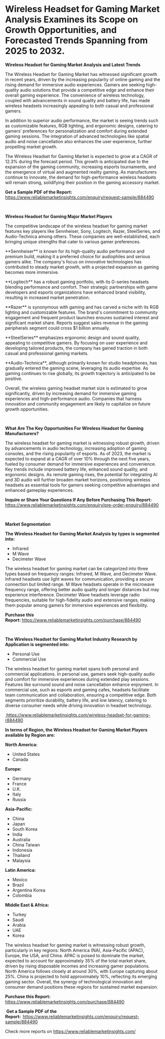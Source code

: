 <p><h1>Wireless Headset for Gaming Market Analysis Examines its Scope on Growth Opportunities, and Forecasted Trends Spanning from 2025 to 2032.</h1></p><p><strong>Wireless Headset for Gaming Market Analysis and Latest Trends</strong></p>
<p><p>The Wireless Headset for Gaming Market has witnessed significant growth in recent years, driven by the increasing popularity of online gaming and the rising demand for immersive audio experiences. Gamers are seeking high-quality audio solutions that provide a competitive edge and enhance their overall gaming experience. The convenience of wireless technology, coupled with advancements in sound quality and battery life, has made wireless headsets increasingly appealing to both casual and professional gamers.</p><p>In addition to superior audio performance, the market is seeing trends such as customizable features, RGB lighting, and ergonomic designs, catering to gamers’ preferences for personalization and comfort during extended gaming sessions. The integration of advanced technologies like spatial audio and noise cancellation also enhances the user experience, further propelling market growth.</p><p>The Wireless Headset for Gaming Market is expected to grow at a CAGR of 12.3% during the forecast period. This growth is anticipated due to the expansion of the gaming community, increasing esports tournaments, and the emergence of virtual and augmented reality gaming. As manufacturers continue to innovate, the demand for high-performance wireless headsets will remain strong, solidifying their position in the gaming accessory market.</p></p>
<p><strong>Get a Sample PDF of the Report:&nbsp;</strong> <a href="https://www.reliablemarketinsights.com/enquiry/request-sample/884490?utm_campaign=2669&utm_medium=2&utm_source=Github&utm_content=ia&utm_term=04042025&utm_id=wireless-headset-for-gaming">https://www.reliablemarketinsights.com/enquiry/request-sample/884490</a></p>
<p>&nbsp;</p>
<p><strong>Wireless Headset for Gaming Major Market Players</strong></p>
<p><p>The competitive landscape of the wireless headset for gaming market features key players like Sennheiser, Sony, Logitech, Razer, SteelSeries, and Audio-Technica among others. These companies are well-established, each bringing unique strengths that cater to various gamer preferences.</p><p>**Sennheiser** is known for its high-quality audio performance and premium build, making it a preferred choice for audiophiles and serious gamers alike. The company's focus on innovative technologies has contributed to steady market growth, with a projected expansion as gaming becomes more immersive.</p><p>**Logitech** has a robust gaming portfolio, with its G-series headsets blending performance and comfort. Their strategic partnerships with game developers and esports organizations have enhanced brand visibility, resulting in increased market penetration.</p><p>**Razer** is synonymous with gaming and has carved a niche with its RGB lighting and customizable features. The brand's commitment to community engagement and frequent product launches ensures sustained interest and significant market share. Reports suggest sales revenue in the gaming peripherals segment could cross $1 billion annually.</p><p>**SteelSeries** emphasizes ergonomic design and sound quality, appealing to competitive gamers. By focusing on user experience and developing tailored products, the company has gained traction in both casual and professional gaming markets.</p><p>**Audio-Technica**, although primarily known for studio headphones, has gradually entered the gaming scene, leveraging its audio expertise. As gaming continues to rise globally, its growth trajectory is anticipated to be positive.</p><p>Overall, the wireless gaming headset market size is estimated to grow significantly, driven by increasing demand for immersive gaming experiences and high-performance audio. Companies that harness innovation and community engagement are likely to capitalize on future growth opportunities.</p></p>
<p>&nbsp;</p>
<p><strong>What Are The Key Opportunities For Wireless Headset for Gaming Manufacturers?</strong></p>
<p><p>The wireless headset for gaming market is witnessing robust growth, driven by advancements in audio technology, increasing adoption of gaming consoles, and the rising popularity of esports. As of 2023, the market is expected to expand at a CAGR of over 10% through the next five years, fueled by consumer demand for immersive experiences and convenience. Key trends include improved battery life, enhanced sound quality, and ergonomic designs. As remote gaming rises, the potential for integrating AI and 3D audio will further broaden market horizons, positioning wireless headsets as essential tools for gamers seeking competitive advantages and enhanced gameplay experiences.</p></p>
<p><strong>Inquire or Share Your Questions If Any Before Purchasing This Report:</strong> <a href="https://www.reliablemarketinsights.com/enquiry/pre-order-enquiry/884490?utm_campaign=2669&utm_medium=2&utm_source=Github&utm_content=ia&utm_term=04042025&utm_id=wireless-headset-for-gaming">https://www.reliablemarketinsights.com/enquiry/pre-order-enquiry/884490</a></p>
<p>&nbsp;</p>
<p><strong>Market Segmentation</strong></p>
<p><strong>The Wireless Headset for Gaming Market Analysis by types is segmented into:</strong></p>
<p><ul><li>Infrared</li><li>M Wave</li><li>Decimeter Wave</li></ul></p>
<p><p>The wireless headset for gaming market can be categorized into three types based on frequency ranges: Infrared, M Wave, and Decimeter Wave. Infrared headsets use light waves for communication, providing a secure connection but limited range. M Wave headsets operate in the microwave frequency range, offering better audio quality and longer distances but may experience interference. Decimeter Wave headsets leverage radio frequencies, suitable for high-fidelity audio and extensive ranges, making them popular among gamers for immersive experiences and flexibility.</p></p>
<p><strong>Purchase this Report:&nbsp;</strong><a href="https://www.reliablemarketinsights.com/purchase/884490?utm_campaign=2669&utm_medium=2&utm_source=Github&utm_content=ia&utm_term=04042025&utm_id=wireless-headset-for-gaming">https://www.reliablemarketinsights.com/purchase/884490</a></p>
<p>&nbsp;</p>
<p><strong>The Wireless Headset for Gaming Market Industry Research by Application is segmented into:</strong></p>
<p><ul><li>Personal Use</li><li>Commercial Use</li></ul></p>
<p><p>The wireless headset for gaming market spans both personal and commercial applications. In personal use, gamers seek high-quality audio and comfort for immersive experiences during extended play sessions. Features like surround sound and noise cancellation enhance enjoyment. In commercial use, such as esports and gaming cafes, headsets facilitate team communication and collaboration, ensuring a competitive edge. Both segments prioritize durability, battery life, and low latency, catering to diverse consumer needs while driving innovation in headset technology.</p></p>
<p><a href="https://www.reliablemarketinsights.com/wireless-headset-for-gaming-r884490?utm_campaign=2669&utm_medium=2&utm_source=Github&utm_content=ia&utm_term=04042025&utm_id=wireless-headset-for-gaming">&nbsp;https://www.reliablemarketinsights.com/wireless-headset-for-gaming-r884490</a></p>
<p><strong>In terms of Region, the Wireless Headset for Gaming Market Players available by Region are:</strong></p>
<p>
    <p> <strong> North America: </strong>
        <ul>
            <li>United States</li>
            <li>Canada</li>
        </ul>
        </p> 
    <p> <strong> Europe: </strong>
        <ul>
            <li>Germany</li>
            <li>France</li>
            <li>U.K.</li>
            <li>Italy</li>
            <li>Russia</li>
        </ul>
        </p> 
    <p> <strong> Asia-Pacific: </strong>
        <ul>
            <li>China</li>
            <li>Japan</li>
            <li>South Korea</li>
            <li>India</li>
            <li>Australia</li>
            <li>China Taiwan</li>
            <li>Indonesia</li>
            <li>Thailand</li>
            <li>Malaysia</li>
        </ul>
        </p> 
    <p> <strong> Latin America: </strong>
        <ul>
            <li>Mexico</li>
            <li>Brazil</li>
            <li>Argentina Korea</li>
            <li>Colombia</li>
        </ul>
        </p> 
    <p> <strong> Middle East & Africa: </strong>
        <ul>
            <li>Turkey</li>
            <li>Saudi</li>
            <li>Arabia</li>
            <li>UAE</li>
            <li>Korea</li>
        </ul>
    </p>
    </p>
<p><p>The wireless headset for gaming market is witnessing robust growth, particularly in key regions: North America (NA), Asia-Pacific (APAC), Europe, the USA, and China. APAC is poised to dominate the market, expected to account for approximately 35% of the total market share, driven by rising disposable incomes and increasing gamer populations. North America follows closely at around 30%, with Europe capturing about 25%. China is projected to hold approximately 10%, reflecting its emerging gaming sector. Overall, the synergy of technological innovation and consumer demand positions these regions for sustained market expansion.</p></p>
<p><strong>Purchase this Report: </strong><a href="https://www.reliablemarketinsights.com/purchase/884490?utm_campaign=2669&utm_medium=2&utm_source=Github&utm_content=ia&utm_term=04042025&utm_id=wireless-headset-for-gaming">https://www.reliablemarketinsights.com/purchase/884490</a></p>
<p>&nbsp;<strong>Get a Sample PDF of the Report:&nbsp;&nbsp;</strong><a href="https://www.reliablemarketinsights.com/enquiry/request-sample/884490?utm_campaign=2669&utm_medium=2&utm_source=Github&utm_content=ia&utm_term=04042025&utm_id=wireless-headset-for-gaming">https://www.reliablemarketinsights.com/enquiry/request-sample/884490</a></p>
<p><strong></strong></p>
<p>Check more reports on <a href="https://www.reliablemarketinsights.com/?utm_campaign=2669&utm_medium=2&utm_source=Github&utm_content=ia&utm_term=04042025&utm_id=wireless-headset-for-gaming">https://www.reliablemarketinsights.com/</a></p>